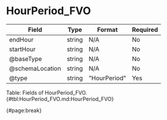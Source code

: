 <!--
    ATTENTION: This file was generated via gradle!
               Do NOT manually edit this file! Any such changes will be overwritten!
-->

# HourPeriod_FVO

| Field | Type | Format | Required |
| ------- | ------- | ------- | --- |
| endHour | string | N/A | No |
| startHour | string | N/A | No |
| @baseType | string | N/A | No |
| @schemaLocation | string | N/A | No |
| @type | string | "HourPeriod" | Yes |

Table: Fields of HourPeriod_FVO. {#tbl:HourPeriod_FVO.md:HourPeriod_FVO}

{#page:break}
